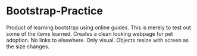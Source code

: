 # Bootstrap-Practice
Product of learning bootstrap using online guides. This is merely to test out some of the items learned. Creates a clean looking webpage for pet adoption. No links to elsewhere. Only visual. Objects resize with screen as the size changes.
